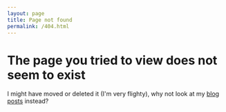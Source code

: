 ```yaml
---
layout: page
title: Page not found
permalink: /404.html
---
```


# The page you tried to view does not seem to exist

I might have moved or deleted it (I'm very flighty), why not look at my [blog posts](/) instead?
